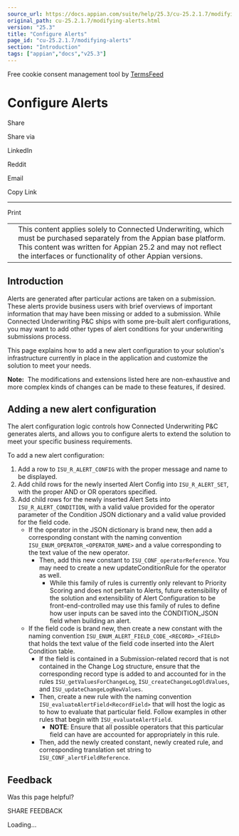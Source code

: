 ```yaml
---
source_url: https://docs.appian.com/suite/help/25.3/cu-25.2.1.7/modifying-alerts.html
original_path: cu-25.2.1.7/modifying-alerts.html
version: "25.3"
title: "Configure Alerts"
page_id: "cu-25.2.1.7/modifying-alerts"
section: "Introduction"
tags: ["appian","docs","v25.3"]
---
```



Free cookie consent management tool by [TermsFeed](https://www.termsfeed.com/)

# Configure Alerts

Share

Share via

LinkedIn

Reddit

Email

Copy Link

* * *

Print

<table><tbody><tr><td><i class="fa fa-check-square-o" aria-hidden="true"></i></td><td>This content applies solely to Connected Underwriting, which must be purchased separately from the Appian base platform. This content was written for Appian 25.2 and may not reflect the interfaces or functionality of other Appian versions.</td></tr></tbody></table>

## Introduction

Alerts are generated after particular actions are taken on a submission. These alerts provide business users with brief overviews of important information that may have been missing or added to a submission. While Connected Underwriting P&C ships with some pre-built alert configurations, you may want to add other types of alert conditions for your underwriting submissions process.

This page explains how to add a new alert configuration to your solution's infrastructure currently in place in the application and customize the solution to meet your needs.

**Note:**  The modifications and extensions listed here are non-exhaustive and more complex kinds of changes can be made to these features, if desired.

## Adding a new alert configuration

The alert configuration logic controls how Connected Underwriting P&C generates alerts, and allows you to configure alerts to extend the solution to meet your specific business requirements.

To add a new alert configuration:

1.  Add a row to `ISU_R_ALERT_CONFIG` with the proper message and name to be displayed.
2.  Add child rows for the newly inserted Alert Config into `ISU_R_ALERT_SET`, with the proper AND or OR operators specified.
3.  Add child rows for the newly inserted Alert Sets into `ISU_R_ALERT_CONDITION`, with a valid value provided for the operator parameter of the Condition JSON dictionary and a valid value provided for the field code.
    -   If the operator in the JSON dictionary is brand new, then add a corresponding constant with the naming convention `ISU_ENUM_OPERATOR_<OPERATOR_NAME>` and a value corresponding to the text value of the new operator.
        -   Then, add this new constant to `ISU_CONF_operatorReference`. You may need to create a new updateConditionRule for the operator as well.
            -   While this family of rules is currently only relevant to Priority Scoring and does not pertain to Alerts, future extensibility of the solution and extensibility of Alert Configuration to be front-end-controlled may use this family of rules to define how user inputs can be saved into the CONDITION\_JSON field when building an alert.
    -   If the field code is brand new, then create a new constant with the naming convention `ISU_ENUM_ALERT_FIELD_CODE_<RECORD>_<FIELD>` that holds the text value of the field code inserted into the Alert Condition table.
        -   If the field is contained in a Submission-related record that is not contained in the Change Log structure, ensure that the corresponding record type is added to and accounted for in the rules `ISU_getValuesForChangeLog`, `ISU_createChangeLogOldValues`, and `ISU_updateChangeLogNewValues`.
        -   Then, create a new rule with the naming convention `ISU_evaluateAlertField<RecordField>` that will host the logic as to how to evaluate that particular field. Follow examples in other rules that begin with `ISU_evaluateAlertField`.
            -   **NOTE**: Ensure that all possible operators that this particular field can have are accounted for appropriately in this rule.
        -   Then, add the newly created constant, newly created rule, and corresponding translation set string to `ISU_CONF_alertFieldReference`.

## Feedback

Was this page helpful?

SHARE FEEDBACK

Loading...